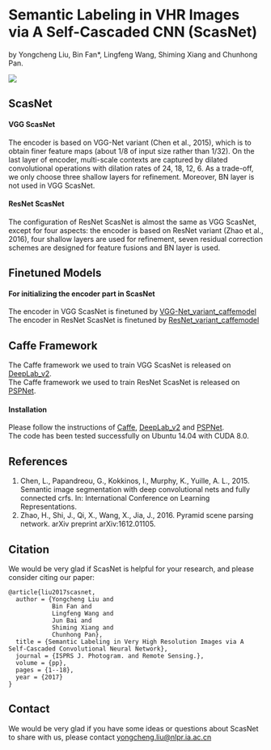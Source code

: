 Semantic Labeling in VHR Images via A Self-Cascaded CNN (ScasNet)
===
by Yongcheng Liu, Bin Fan*, Lingfeng Wang, Shiming Xiang and Chunhong Pan.  

![](https://github.com/Yochengliu/ScasNet/raw/master/images/vai.jpg)

## ScasNet
#### VGG ScasNet
The encoder is based on VGG-Net variant (Chen et al., 2015), which is to obtain finer feature maps (about 1/8 of input size rather than 1/32). On the last layer of encoder, multi-scale contexts are captured by dilated convolutional operations with dilation rates of 24, 18, 12, 6. As a trade-off, we only choose three shallow layers for refinement. Moreover, BN layer is not used in VGG ScasNet.    

#### ResNet ScasNet
The configuration of ResNet ScasNet is almost the same as VGG ScasNet, except for four aspects: the encoder is based on ResNet variant (Zhao et al., 2016), four shallow layers are used for refinement, seven residual correction schemes are designed for feature fusions and BN layer is used.  

## Finetuned Models
#### For initializing the encoder part in ScasNet    
The encoder in VGG ScasNet is finetuned by [VGG-Net_variant_caffemodel](http://liangchiehchen.com/projects/DeepLabv2_vgg.html)   
The encoder in ResNet ScasNet is finetuned by [ResNet_variant_caffemodel](https://drive.google.com/open?id=0BzaU285cX7TCNVhETE5vVUdMYk0)  

## Caffe Framework
The Caffe framework we used to train VGG ScasNet is released on [DeepLab_v2](https://bitbucket.org/aquariusjay/deeplab-public-ver2).   
The Caffe framework we used to train ResNet	ScasNet is released on [PSPNet](https://github.com/hszhao/PSPNet).      
#### Installation
Please follow the instructions of [Caffe](https://github.com/BVLC/caffe), [DeepLab_v2](https://bitbucket.org/aquariusjay/deeplab-public-ver2) and [PSPNet](https://github.com/hszhao/PSPNet).  
The code has been tested successfully on Ubuntu 14.04 with CUDA 8.0.    

## References
1. Chen, L., Papandreou, G., Kokkinos, I., Murphy, K., Yuille, A. L., 2015. Semantic image segmentation with deep convolutional nets and fully connected crfs. In: International Conference on Learning Representations.   
2. Zhao, H., Shi, J., Qi, X., Wang, X., Jia, J., 2016. Pyramid scene parsing network. arXiv preprint arXiv:1612.01105.

## Citation
We would be very glad if ScasNet is helpful for your research, and please consider citing our paper:   

    @article{liu2017scasnet,   
      author = {Yongcheng Liu and    
                Bin Fan and    
                Lingfeng Wang and   
                Jun Bai and   
                Shiming Xiang and   
                Chunhong Pan},   
      title = {Semantic Labeling in Very High Resolution Images via A Self-Cascaded Convolutional Neural Network},   
      journal = {ISPRS J. Photogram. and Remote Sensing.},   
      volume = {pp},  
      pages = {1--18},  
      year = {2017}   
    }   

## Contact
We would be very glad if you have some ideas or questions about ScasNet to share with us, please contact <yongcheng.liu@nlpr.ia.ac.cn>
